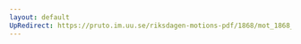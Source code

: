 ```yaml
---
layout: default
UpRedirect: https://pruto.im.uu.se/riksdagen-motions-pdf/1868/mot_1868__ak__19/mot_1868__ak__19-001.pdf
---
```

